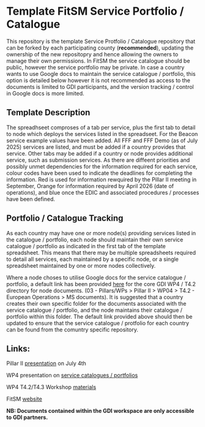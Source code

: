 # Template FitSM Service Portfolio / Catalogue

This repository is the template Service Protfolio / Catalogue repository that can be forked by each participating county (**recommended**), updating the ownership of the new repositopry and hence allowing the owners to manage their own permissions. In FitSM the service catalogue should be public, however the service portfolio may be private. In case a country wants to use Google docs to maintain the service catalogue / portfolio, this option is detailed below however it is not recommended as access to the documents is limited to GDI participants, and the version tracking / control in Google docs is more limited. 

## Template Description

The spreadhseet comproses of a tab per service, plus the first tab to detail to node which deploys the services listed in the spreadseet. For the Beacon service example values have been added. All FFF and FFF Demo (as of July 2025) services are listed, and must be added if a country provides that service. Other tabs may be added if a country or node provides additional service, such as submission services. As there are diffeent priorities and possibly unmet dependencies for the information required for each service, colour codes have been used to indicate the deadlines for completing the information. Red is used for information rewquired by the Pillar II meeting in September, Orange for information required by April 2026 (date of operations), and blue once the EDIC and associated procedures / processes have been defined.

## Portfolio / Catalogue Tracking

As each country may have one or more node(s) providing services listed in the catalogue / portfolio, each node should maintain their own service catalogue / portfolio as indicated in the first tab of the template spreadsheet. This means that there may be multiple spreadsheets required to detail all services, each maintained by a specific node, or a single spreadsheet maintained by one or more nodes collectively. 

Where a node choses to utilise Google docs for the service catalogue / portfolio, a default link has been provided [here](https://drive.google.com/drive/u/0/folders/1hUip36pfwKTUEbszoeuw13wtB1dwH5fW) for the core GDI WP4 / T4.2 directory for node documents. (03 - Pillars/WPs >  Pillar II > WP04 > T4.2 - European Operations > MS documents). It is suggested that a country creates their own specific folder for the documents associated with the service catalogue / portfolio, and the node maintains their catalogue / portfolio within this folder. The default link provided above should then be updated to ensure that the service catalogue / protfolio for each country can be found from the comuntry specific repository. 

## Links:

Pillar II [presentation](https://docs.google.com/presentation/d/17JS1vExBNb6QV-i7VR04Puqzju3T1JMo/edit?slide=id.p62#slide=id.p62) on July 4th

WP4 presentation on [service catalogues / portfolios](https://docs.google.com/presentation/d/1VpjCr5JJcXFsjltU7MbpHetbYqChrrNn/edit?slide=id.p1#slide=id.p1)

WP4 T4.2/T4.3 Workshop [materials](https://drive.google.com/drive/u/0/folders/1HDroknMQiLLCOI2vpJvUivFlYD9g5Nmp)

FitSM [website](https://www.fitsm.eu/fitsm-standard/)

**NB: Documents contained within the GDI workspace are only accessible to GDI partners.**
